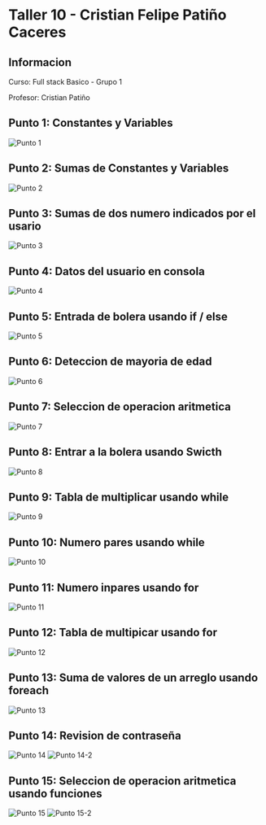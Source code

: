 <h1>Taller 10 - Cristian Felipe Patiño Caceres</h1>

<h2>Informacion</h2>
<p>Curso: Full stack Basico - Grupo 1</p>
<p>Profesor: Cristian Patiño</p>

<h2>Punto 1: Constantes y Variables</h2>
    <img src="./public/images/Punto-1.png" alt="Punto 1">

<h2>Punto 2: Sumas de Constantes y Variables</h2>
    <img src="./public/images/Punto-2.png" alt="Punto 2">

<h2>Punto 3: Sumas de dos numero indicados por el usario</h2>
    <img src="./public/images/Punto-3.png" alt="Punto 3">

<h2>Punto 4: Datos del usuario en consola</h2>
    <img src="./public/images/Punto-4.png" alt="Punto 4">

<h2>Punto 5: Entrada de bolera usando if / else</h2>
    <img src="./public/images/Punto-5.png" alt="Punto 5">

<h2>Punto 6: Deteccion de mayoria de edad</h2>
    <img src="./public/images/Punto-6.png" alt="Punto 6">

<h2>Punto 7: Seleccion de operacion aritmetica</h2>
    <img src="./public/images/Punto-7.png" alt="Punto 7">

<h2>Punto 8: Entrar a la bolera usando Swicth</h2>
    <img src="./public/images/Punto-8.png" alt="Punto 8">

<h2>Punto 9: Tabla de multiplicar usando while</h2>
    <img src="./public/images/Punto-9.png" alt="Punto 9">

<h2>Punto 10: Numero pares usando while</h2>
<img src="./public/images/Punto-10.png" alt="Punto 10">

<h2>Punto 11: Numero inpares usando for</h2>
    <img src="./public/images/Punto-11.png" alt="Punto 11">

<h2>Punto 12: Tabla de multipicar usando for</h2>
    <img src="./public/images/Punto-12.png" alt="Punto 12">

<h2>Punto 13: Suma de valores de un arreglo usando foreach</h2>
    <img src="./public/images/Punto-13.png" alt="Punto 13">

<h2>Punto 14: Revision de contraseña</h2>
    <img src="./public/images/Punto-14.png" alt="Punto 14">
    <img src="./public/images/Punto-14-2.png" alt="Punto 14-2">
    
<h2>Punto 15: Seleccion de operacion aritmetica usando funciones</h2>
    <img src="./public/images/Punto-15.png" alt="Punto 15">
    <img src="./public/images/Punto-15-2.png" alt="Punto 15-2">